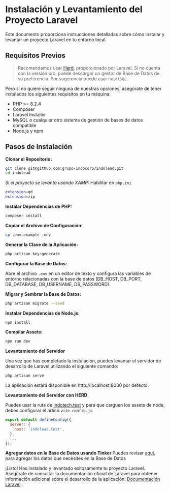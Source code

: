 # Instalación y Levantamiento del Proyecto Laravel

Este documento proporciona instrucciones detalladas sobre cómo instalar y levantar un proyecto Laravel en tu entorno local.

## Requisitos Previos

> Recomendamos usar [Herd](https://herd.laravel.com/windows), proporcionado por Laravel. Si no cuenta con la versión pro, puede descargar un gestor de Base de Datos de su preferencia. Por sugerencia puede usar `HeidiSQL`.

Pero si no quiere seguir ninguna de nuestras opciones, asegúrate de tener instalados los siguientes requisitos en tu máquina:

- PHP >= 8.2.4
- Composer
- Laravel Installer
- MySQL o cualquier otro sistema de gestión de bases de datos compatible
- Node.js y npm

## Pasos de Instalación

**Clonar el Repositorio:**

```bash
git clone git@github.com:grupo-indocorp/indolead.git
cd indolead
```

*Si el proyecto se levanta usando XAMP:*
Habilitar en `php.ini`
```bash
extension=gd
extension=zip
```

**Instalar Dependencias de PHP:**

```bash
composer install
```

**Copiar el Archivo de Configuración:**

```bash
cp .env.example .env
```

**Generar la Clave de la Aplicación:**

```bash
php artisan key:generate
```

**Configurar la Base de Datos:**

Abre el archivo `.env` en un editor de texto y configura las variables de entorno relacionadas con la base de datos (DB_HOST, DB_PORT, DB_DATABASE, DB_USERNAME, DB_PASSWORD).

**Migrar y Sembrar la Base de Datos:**

```bash
php artisan migrate --seed
```

**Instalar Dependencias de Node.js:**

```bash
npm install
```

**Compilar Assets:**

```bash
npm run dev
```

**Levantamiento del Servidor**

Una vez que has completado la instalación, puedes levantar el servidor de desarrollo de Laravel utilizando el siguiente comando:

```bash
php artisan serve
```

La aplicación estará disponible en http://localhost:8000 por defecto.

**Levantamiento del Servidor con HERD**

Puedes usar la ruta de [indotech.test](indotech.test) y para que carguen los assets de node, debes configurar el artico `vite.config.js`
```js
export default defineConfig({
  server: {
    host: 'indolead.test',
  },
  ...
});
```

**Agregar datos en la Base de Datos usando Tinker**
Puedes revisar [aqui](./README-TINKER.md), para agregar los datos que necesites en la Base de Datos

¡Listo! Has instalado y levantado exitosamente tu proyecto Laravel. Asegúrate de consultar la documentación oficial de Laravel para obtener información adicional sobre el desarrollo de la aplicación: [Documentación Laravel](https://laravel.com/docs/10.x).